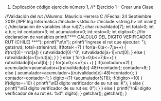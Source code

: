 1)  Explicación código ejercicio número 1, //* Ejercicio 1 - Crear una Clase

//Validación del rut
//Alumno: Mauricio Herrera C
//Fecha: 24 Septiembre 2019
//IPP Ing Informatica
#include <stdio.h>
#include <string.h>
int main()
{
//declaracion de variables
char rut[7];
char rutvalidado[7];
int total=0;
int a,b,c;
int contador=3;
int acumulador=0;
int resto=0;
int digito=0;
//fin declaracion de variables
printf("*** CALCULO DEL DIGITO VERIFICADOR RUT (CHILE) ***");
printf("\n\n");
printf("Ingrese el rut que ejecutar: ");
gets(rut);
total=strlen(rut);
if(total<=7) {
for(a=0;a<=7;a++) {
if(rut[0]==rut[a]) {
rutvalidado[0]='0';
rutvalidado[a+1]=rut[0];
}
else {
rutvalidado[a+1]=rut[a];
}
}
}
else
{
for(b=0;b<=7;b++) {
rutvalidado[b]=rut[b];
}
}
for(c=0;c<=7;c++) {
if(contador==2) {
acumulador=acumulador+((rutvalidado[c]-48)*contador);
contador=8;
}
else
{
acumulador=acumulador+((rutvalidado[c]-48)*contador);
}
contador=contador-1;
}
digito=(11-(acumulador%11));
if(digito>=10) {
if(digito==10) {
printf("\nEl digito verificador de su rut es: K"); }
else
{
printf("\nEl digito verificador de su rut es: 0");
}
}
else
{
printf("\nEl digito verificador de su rut es: %d", digito);
}
getchar();
getchar();
}
